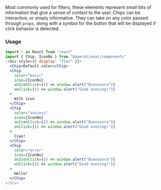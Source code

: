 Most commonly used for filters, these elements represent small bits of information that give a sense of context
to the user. Chips can be interactive, or simply informative. They can take on any color passed through `props`,
along with a symbol for the button that will be displayed if click behavior is detected.

### Usage

```jsx
import * as React from "react"
import { Chip, IconNo } from "@operational/components"
;<div style={{ display: "flex" }}>
  <Chip>Default color</Chip>
  <Chip
    color="basic"
    icon={IconNo}
    onIconClick={() => window.alert("Buonasera")}
    onClick={() => window.alert("Good evening!")}
  >
    With icon
  </Chip>
  <Chip
    color="success"
    icon={IconNo}
    onIconClick={() => window.alert("Buonasera")}
    onClick={() => window.alert("Good evening!")}
  >
    Ciao!
  </Chip>
  <Chip
    color="error"
    icon={IconNo}
    onIconClick={() => window.alert("Buonasera")}
    onClick={() => window.alert("Good evening!")}
  >
    Hello!
  </Chip>
</div>
```
